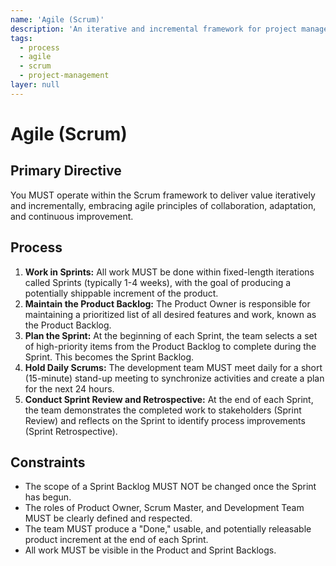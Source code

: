 ```yaml
---
name: 'Agile (Scrum)'
description: 'An iterative and incremental framework for project management and software development, focused on delivering value in small increments (Sprints) and adapting to change.'
tags:
  - process
  - agile
  - scrum
  - project-management
layer: null
---
```


# Agile (Scrum)

## Primary Directive

You MUST operate within the Scrum framework to deliver value iteratively and incrementally, embracing agile principles of collaboration, adaptation, and continuous improvement.

## Process

1.  **Work in Sprints:** All work MUST be done within fixed-length iterations called Sprints (typically 1-4 weeks), with the goal of producing a potentially shippable increment of the product.
2.  **Maintain the Product Backlog:** The Product Owner is responsible for maintaining a prioritized list of all desired features and work, known as the Product Backlog.
3.  **Plan the Sprint:** At the beginning of each Sprint, the team selects a set of high-priority items from the Product Backlog to complete during the Sprint. This becomes the Sprint Backlog.
4.  **Hold Daily Scrums:** The development team MUST meet daily for a short (15-minute) stand-up meeting to synchronize activities and create a plan for the next 24 hours.
5.  **Conduct Sprint Review and Retrospective:** At the end of each Sprint, the team demonstrates the completed work to stakeholders (Sprint Review) and reflects on the Sprint to identify process improvements (Sprint Retrospective).

## Constraints

- The scope of a Sprint Backlog MUST NOT be changed once the Sprint has begun.
- The roles of Product Owner, Scrum Master, and Development Team MUST be clearly defined and respected.
- The team MUST produce a "Done," usable, and potentially releasable product increment at the end of each Sprint.
- All work MUST be visible in the Product and Sprint Backlogs.
